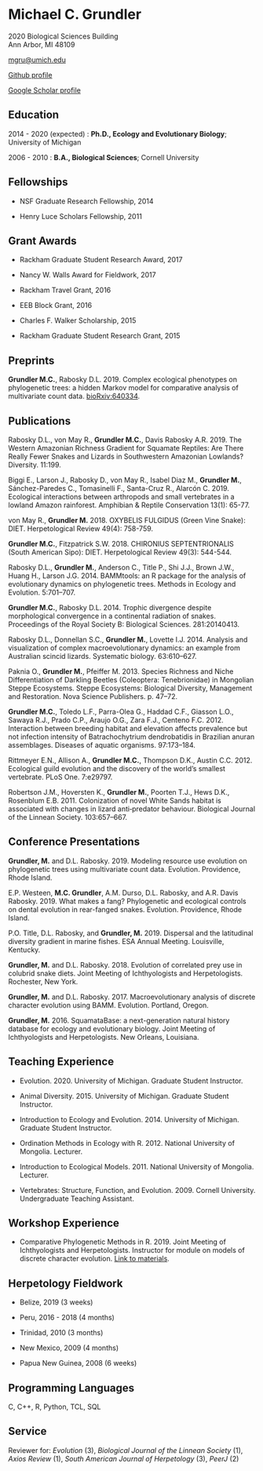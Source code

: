 Michael C. Grundler
==================

2020 Biological Sciences Building            
Ann Arbor, MI 48109

mgru@umich.edu

[Github profile](https://github.com/blueraleigh)

[Google Scholar profile](https://scholar.google.com/citations?user=qIUth9QAAAAJ&hl=en)    

Education
---------
2014 - 2020 (expected)
:  **Ph.D., Ecology and Evolutionary Biology**; University of Michigan

2006 - 2010
: **B.A., Biological Sciences**; Cornell University


Fellowships
-----------
- NSF Graduate Research Fellowship, 2014

- Henry Luce Scholars Fellowship, 2011

Grant Awards
------
- Rackham Graduate Student Research Award, 2017 

- Nancy W. Walls Award for Fieldwork, 2017

- Rackham Travel Grant, 2016

- EEB Block Grant, 2016

- Charles F. Walker Scholarship, 2015

- Rackham Graduate Student Research Grant, 2015

Preprints
---------
**Grundler M.C.**, Rabosky D.L. 2019. Complex ecological phenotypes on phylogenetic trees: a hidden Markov model for comparative analysis of multivariate count data. [bioRxiv:640334](https://www.biorxiv.org/content/10.1101/640334v2).

Publications
------------
Rabosky D.L., von May R., **Grundler M.C.**, Davis Rabosky A.R. 2019. The Western Amazonian Richness Gradient for Squamate Reptiles: Are There Really Fewer Snakes and Lizards in Southwestern Amazonian Lowlands? Diversity. 11:199.

Biggi E., Larson J., Rabosky D., von May R., Isabel Diaz M., **Grundler M.**, Sánchez-Paredes C., Tomasinelli F., Santa-Cruz R., Alarcón C. 2019. Ecological interactions between arthropods and small vertebrates in a lowland Amazon rainforest. Amphibian & Reptile Conservation 13(1): 65-77.

von May R., **Grundler M.** 2018. OXYBELIS FULGIDUS (Green Vine Snake): DIET. Herpetological Review 49(4): 758-759.

**Grundler M.C.**, Fitzpatrick S.W. 2018. CHIRONIUS SEPTENTRIONALIS (South American Sipo): DIET. Herpetological Review 49(3): 544-544.

Rabosky D.L., **Grundler M.**, Anderson C., Title P., Shi J.J., Brown J.W., Huang H., Larson J.G. 2014. BAMMtools: an R package for the analysis of evolutionary dynamics on phylogenetic trees. Methods in Ecology and Evolution. 5:701–707.

**Grundler M.C.**, Rabosky D.L. 2014. Trophic divergence despite morphological convergence in a continental radiation of snakes. Proceedings of the Royal Society B: Biological Sciences. 281:20140413.

Rabosky D.L., Donnellan S.C., **Grundler M.**, Lovette I.J. 2014. Analysis and visualization of complex macroevolutionary dynamics: an example from Australian scincid lizards. Systematic biology. 63:610–627.

Paknia O., **Grundler M.**, Pfeiffer M. 2013. Species Richness and Niche Differentiation of Darkling Beetles (Coleoptera: Tenebrionidae) in Mongolian Steppe Ecosystems. Steppe Ecosystems: Biological Diversity, Management and Restoration. Nova Science Publishers. p. 47–72.

**Grundler M.C.**, Toledo L.F., Parra-Olea G., Haddad C.F., Giasson L.O., Sawaya R.J., Prado C.P., Araujo O.G., Zara F.J., Centeno F.C. 2012. Interaction between breeding habitat and elevation affects prevalence but not infection intensity of Batrachochytrium dendrobatidis in Brazilian anuran assemblages. Diseases of aquatic organisms. 97:173–184.

Rittmeyer E.N., Allison A., **Grundler M.C.**, Thompson D.K., Austin C.C. 2012. Ecological guild evolution and the discovery of the world’s smallest vertebrate. PLoS One. 7:e29797.

Robertson J.M., Hoversten K., **Grundler M.**, Poorten T.J., Hews D.K., Rosenblum E.B. 2011. Colonization of novel White Sands habitat is associated with changes in lizard anti‐predator behaviour. Biological Journal of the Linnean Society. 103:657–667.


Conference Presentations
------------------------
**Grundler, M.** and D.L. Rabosky. 2019. Modeling resource use evolution on phylogenetic trees using multivariate count data. Evolution. Providence, Rhode Island.

E.P. Westeen, **M.C. Grundler**, A.M. Durso, D.L. Rabosky, and A.R. Davis Rabosky. 2019. What makes a fang? Phylogenetic and ecological controls on dental evolution in rear-fanged snakes. Evolution. Providence, Rhode Island.

P.O. Title, D.L. Rabosky, and **Grundler, M.** 2019. Dispersal and the latitudinal diversity gradient in marine fishes. ESA Annual Meeting. Louisville, Kentucky.

**Grundler, M.** and D.L. Rabosky. 2018. Evolution of correlated prey use in colubrid snake diets. Joint Meeting of Ichthyologists and Herpetologists. Rochester, New York.

**Grundler, M.** and D.L. Rabosky. 2017. Macroevolutionary analysis of discrete character evolution using BAMM. Evolution. Portland, Oregon.

**Grundler, M.** 2016. SquamataBase: a next-generation natural history database for ecology and evolutionary biology. Joint Meeting of Ichthyologists and Herpetologists. New Orleans, Louisiana.


Teaching Experience
-------------------
- Evolution. 2020. University of Michigan. Graduate Student Instructor.

- Animal Diversity. 2015. University of Michigan. Graduate Student Instructor.

- Introduction to Ecology and Evolution. 2014. University of Michigan. Graduate Student Instructor.

- Ordination Methods in Ecology with R. 2012. National University of Mongolia. Lecturer.

- Introduction to Ecological Models. 2011. National University of Mongolia. Lecturer.

- Vertebrates: Structure, Function, and Evolution. 2009. Cornell University. Undergraduate Teaching Assistant.


Workshop Experience
-------------------
- Comparative Phylogenetic Methods in R. 2019. Joint Meeting of Ichthyologists and Herpetologists. Instructor for module on models of discrete character evolution. [Link to materials](https://github.com/blueraleigh/jmih2019).


Herpetology Fieldwork
---------------------
- Belize, 2019 (3 weeks)

- Peru, 2016 - 2018 (4 months)

- Trinidad, 2010 (3 months)

- New Mexico, 2009 (4 months)

- Papua New Guinea, 2008 (6 weeks)

Programming Languages
---------------------
C, C++, R, Python, TCL, SQL

Service
-------
Reviewer for: _Evolution_ (3), _Biological Journal of the Linnean Society_ (1), _Axios Review_ (1), _South American Journal of Herpetology_ (3), _PeerJ_ (2)

